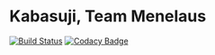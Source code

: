 # Kabasuji, Team Menelaus 

[![Build Status](https://travis-ci.org/baby-wpi/menelaus.svg?branch=master)](https://travis-ci.org/baby-wpi/menelaus)
[![Codacy Badge](https://api.codacy.com/project/badge/grade/e0970f46c25b4d658d265afb72665810)](https://www.codacy.com/app/dmvouldjeff/menelaus)
